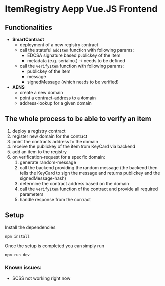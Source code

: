 # ItemRegistry Aepp Vue.JS Frontend

## Functionalities

- **SmartContract**
    - deployment of a new registry contract
    - call the stateful `addItem` function with following params:
        - EDCSA signature based publickey of the item
        - metadata (e.g. serialno.) -> needs to be defined
    - call the `verifyItem` function with following params:
        - publickey of the item
        - message
        - signedMessage (which needs to be verified)
- **AENS**
    - create a new domain
    - point a contract-address to a domain
    - address-lookup for a given domain


## The whole process to be able to verify an item
1. deploy a registry contract
1. register new domain for the contract
1. point the contracts address to the domain
1. receive the publickey of the item from KeyCard via backend
1. add an item to the registry
1. on verification-request for a specific domain:
    1. generate random-message
    1. call the backend providing the random message (the backend then tells the KeyCard to sign the message and returns publickey and the signedMessage-hash)
    1. determine the contract address based on the domain
    1. call the `verifyItem` function of the contract and provide all required parameters
    1. handle response from the contract

## Setup

Install the dependencies
```
npm install
```

Once the setup is completed you can simply run
```
npm run dev
```

### Known issues:
- SCSS not working right now 
